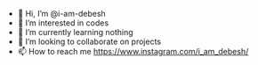 - 👋 Hi, I’m @i-am-debesh
- 👀 I’m interested in codes
- 🌱 I’m currently learning nothing
- 💞️ I’m looking to collaborate on projects
- 📫 How to reach me https://www.instagram.com/i_am_debesh/

<!---
i-am-debesh/i-am-debesh is a ✨ special ✨ repository because its `README.md` (this file) appears on your GitHub profile.
You can click the Preview link to take a look at your changes.
--->
